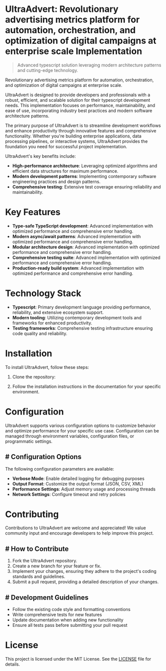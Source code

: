 <!-- fallback_UltraAdvert_20250802105510_51734 -->

# UltraAdvert: Revolutionary advertising metrics platform for automation, orchestration, and optimization of digital campaigns at enterprise scale Implementation
> Advanced typescript solution leveraging modern architecture patterns and cutting-edge technology.

Revolutionary advertising metrics platform for automation, orchestration, and optimization of digital campaigns at enterprise scale.

UltraAdvert is designed to provide developers and professionals with a robust, efficient, and scalable solution for their typescript development needs. This implementation focuses on performance, maintainability, and ease of use, incorporating industry best practices and modern software architecture patterns.

The primary purpose of UltraAdvert is to streamline development workflows and enhance productivity through innovative features and comprehensive functionality. Whether you're building enterprise applications, data processing pipelines, or interactive systems, UltraAdvert provides the foundation you need for successful project implementation.

UltraAdvert's key benefits include:

* **High-performance architecture**: Leveraging optimized algorithms and efficient data structures for maximum performance.
* **Modern development patterns**: Implementing contemporary software engineering practices and design patterns.
* **Comprehensive testing**: Extensive test coverage ensuring reliability and maintainability.

# Key Features

* **Type-safe TypeScript development**: Advanced implementation with optimized performance and comprehensive error handling.
* **Modern async/await patterns**: Advanced implementation with optimized performance and comprehensive error handling.
* **Modular architecture design**: Advanced implementation with optimized performance and comprehensive error handling.
* **Comprehensive testing suite**: Advanced implementation with optimized performance and comprehensive error handling.
* **Production-ready build system**: Advanced implementation with optimized performance and comprehensive error handling.

# Technology Stack

* **Typescript**: Primary development language providing performance, reliability, and extensive ecosystem support.
* **Modern tooling**: Utilizing contemporary development tools and frameworks for enhanced productivity.
* **Testing frameworks**: Comprehensive testing infrastructure ensuring code quality and reliability.

# Installation

To install UltraAdvert, follow these steps:

1. Clone the repository:


2. Follow the installation instructions in the documentation for your specific environment.

# Configuration

UltraAdvert supports various configuration options to customize behavior and optimize performance for your specific use case. Configuration can be managed through environment variables, configuration files, or programmatic settings.

## # Configuration Options

The following configuration parameters are available:

* **Verbose Mode**: Enable detailed logging for debugging purposes
* **Output Format**: Customize the output format (JSON, CSV, XML)
* **Performance Settings**: Adjust memory usage and processing threads
* **Network Settings**: Configure timeout and retry policies

# Contributing

Contributions to UltraAdvert are welcome and appreciated! We value community input and encourage developers to help improve this project.

## # How to Contribute

1. Fork the UltraAdvert repository.
2. Create a new branch for your feature or fix.
3. Implement your changes, ensuring they adhere to the project's coding standards and guidelines.
4. Submit a pull request, providing a detailed description of your changes.

## # Development Guidelines

* Follow the existing code style and formatting conventions
* Write comprehensive tests for new features
* Update documentation when adding new functionality
* Ensure all tests pass before submitting your pull request

# License

This project is licensed under the MIT License. See the [LICENSE](https://github.com/Muramatsuu/UltraAdvert/blob/main/LICENSE) file for details.
